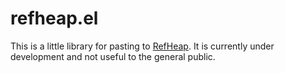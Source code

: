 # refheap.el

This is a little library for pasting to [RefHeap](https://refheap.com). It is currently under development and not useful to the general public.
